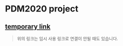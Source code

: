 # PDM2020 project

## [temporary link](http://life21c.inje.ac.kr:8501)
> 위의 링크는 임시 사용 링크로 연결이 안될 때도 있습니다.
